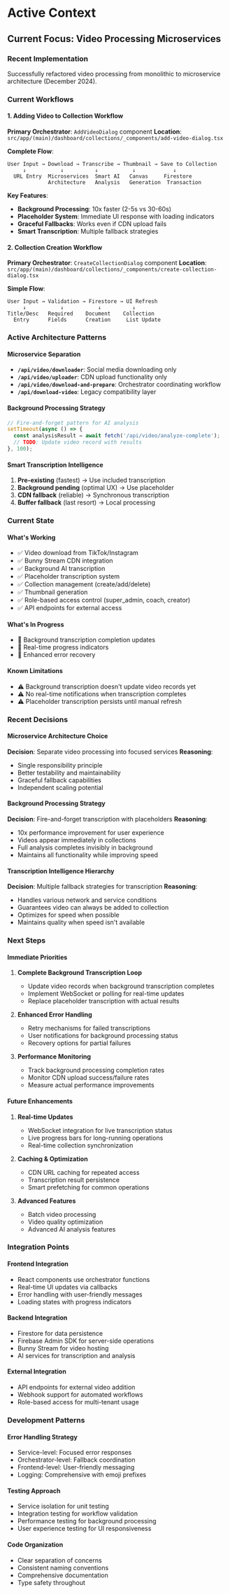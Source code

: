 # Active Context

## Current Focus: Video Processing Microservices

### Recent Implementation
Successfully refactored video processing from monolithic to microservice architecture (December 2024).

### Current Workflows

#### 1. Adding Video to Collection Workflow
**Primary Orchestrator**: `AddVideoDialog` component
**Location**: `src/app/(main)/dashboard/collections/_components/add-video-dialog.tsx`

**Complete Flow**:
```
User Input → Download → Transcribe → Thumbnail → Save to Collection
     ↓           ↓          ↓           ↓            ↓
  URL Entry  Microservices  Smart AI   Canvas     Firestore
             Architecture   Analysis   Generation  Transaction
```

**Key Features**:
- **Background Processing**: 10x faster (2-5s vs 30-60s)
- **Placeholder System**: Immediate UI response with loading indicators
- **Graceful Fallbacks**: Works even if CDN upload fails
- **Smart Transcription**: Multiple fallback strategies

#### 2. Collection Creation Workflow  
**Primary Orchestrator**: `CreateCollectionDialog` component
**Location**: `src/app/(main)/dashboard/collections/_components/create-collection-dialog.tsx`

**Simple Flow**:
```
User Input → Validation → Firestore → UI Refresh
     ↓           ↓           ↓          ↓
Title/Desc   Required    Document    Collection
  Entry      Fields      Creation     List Update
```

### Active Architecture Patterns

#### Microservice Separation
- **`/api/video/downloader`**: Social media downloading only
- **`/api/video/uploader`**: CDN upload functionality only  
- **`/api/video/download-and-prepare`**: Orchestrator coordinating workflow
- **`/api/download-video`**: Legacy compatibility layer

#### Background Processing Strategy
```typescript
// Fire-and-forget pattern for AI analysis
setTimeout(async () => {
  const analysisResult = await fetch('/api/video/analyze-complete');
  // TODO: Update video record with results
}, 100);
```

#### Smart Transcription Intelligence
1. **Pre-existing** (fastest) → Use included transcription
2. **Background pending** (optimal UX) → Use placeholder
3. **CDN fallback** (reliable) → Synchronous transcription  
4. **Buffer fallback** (last resort) → Local processing

### Current State

#### What's Working
- ✅ Video download from TikTok/Instagram
- ✅ Bunny Stream CDN integration
- ✅ Background AI transcription
- ✅ Placeholder transcription system
- ✅ Collection management (create/add/delete)
- ✅ Thumbnail generation
- ✅ Role-based access control (super_admin, coach, creator)
- ✅ API endpoints for external access

#### What's In Progress
- 🔄 Background transcription completion updates
- 🔄 Real-time progress indicators
- 🔄 Enhanced error recovery

#### Known Limitations
- ⚠️ Background transcription doesn't update video records yet
- ⚠️ No real-time notifications when transcription completes
- ⚠️ Placeholder transcription persists until manual refresh

### Recent Decisions

#### Microservice Architecture Choice
**Decision**: Separate video processing into focused services
**Reasoning**: 
- Single responsibility principle
- Better testability and maintainability
- Graceful fallback capabilities
- Independent scaling potential

#### Background Processing Strategy
**Decision**: Fire-and-forget transcription with placeholders
**Reasoning**:
- 10x performance improvement for user experience
- Videos appear immediately in collections
- Full analysis completes invisibly in background
- Maintains all functionality while improving speed

#### Transcription Intelligence Hierarchy
**Decision**: Multiple fallback strategies for transcription
**Reasoning**:
- Handles various network and service conditions
- Guarantees video can always be added to collection
- Optimizes for speed when possible
- Maintains quality when speed isn't available

### Next Steps

#### Immediate Priorities
1. **Complete Background Transcription Loop**
   - Update video records when background transcription completes
   - Implement WebSocket or polling for real-time updates
   - Replace placeholder transcription with actual results

2. **Enhanced Error Handling**
   - Retry mechanisms for failed transcriptions
   - User notifications for background processing status
   - Recovery options for partial failures

3. **Performance Monitoring**
   - Track background processing completion rates
   - Monitor CDN upload success/failure rates
   - Measure actual performance improvements

#### Future Enhancements
1. **Real-time Updates**
   - WebSocket integration for live transcription status
   - Live progress bars for long-running operations
   - Real-time collection synchronization

2. **Caching & Optimization**
   - CDN URL caching for repeated access
   - Transcription result persistence
   - Smart prefetching for common operations

3. **Advanced Features**
   - Batch video processing
   - Video quality optimization
   - Advanced AI analysis features

### Integration Points

#### Frontend Integration
- React components use orchestrator functions
- Real-time UI updates via callbacks
- Error handling with user-friendly messages
- Loading states with progress indicators

#### Backend Integration  
- Firestore for data persistence
- Firebase Admin SDK for server-side operations
- Bunny Stream for video hosting
- AI services for transcription and analysis

#### External Integration
- API endpoints for external video addition
- Webhook support for automated workflows
- Role-based access for multi-tenant usage

### Development Patterns

#### Error Handling Strategy
- Service-level: Focused error responses
- Orchestrator-level: Fallback coordination  
- Frontend-level: User-friendly messaging
- Logging: Comprehensive with emoji prefixes

#### Testing Approach
- Service isolation for unit testing
- Integration testing for workflow validation
- Performance testing for background processing
- User experience testing for UI responsiveness

#### Code Organization
- Clear separation of concerns
- Consistent naming conventions
- Comprehensive documentation
- Type safety throughout 